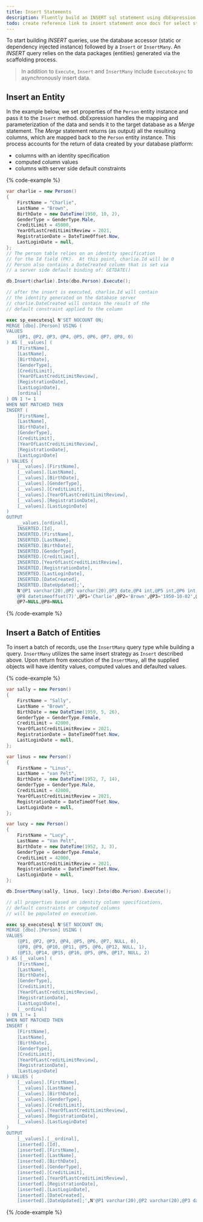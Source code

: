 ```yaml
---
title: Insert Statements
description: Fluently build an INSERT sql statement using dbExpression.
todo: create reference link to insert statement once docs for select statement are completed (/reference/statements/insert-statement)
---
```


To start building *INSERT* queries, use the database accessor (static or dependency injected instance) followed by a `Insert` or `InsertMany`. 
An *INSERT* query relies on the data packages (entities) generated via the scaffolding process.

> In addition to `Execute`, `Insert` and `InsertMany` include `ExecuteAsync` to asynchronously insert data.

## Insert an Entity

In the example below, we set properties of the `Person` entity instance and pass it to the `Insert` method.  dbExpression 
handles the mapping and parameterization of the data and sends it to the target database as a *Merge* statement.  The *Merge* 
statement returns (as output) all the resulting columns, which are mapped back to the `Person` entity instance.  This process 
accounts for the return of data created by your database platform:
* columns with an identity specification
* computed column values
* columns with server side default constraints

{% code-example %}
```csharp
var charlie = new Person()
{
    FirstName = "Charlie",
    LastName = "Brown",
    BirthDate = new DateTime(1950, 10, 2),
    GenderType = GenderType.Male,
    CreditLimit = 45000,
    YearOfLastCreditLimitReview = 2021,
    RegistrationDate = DateTimeOffset.Now,
    LastLoginDate = null,
};
// The person table relies on an identity specification 
// for the Id field (PK).  At this point, charlie.Id will be 0
// Person also contains a DateCreated column that is set via 
// a server side default binding of: GETDATE()

db.Insert(charlie).Into(dbo.Person).Execute();

// after the insert is executed, charlie.Id will contain 
// the identity generated on the database server
// charlie.DateCreated will contain the result of the 
// default constraint applied to the column
```
```sql
exec sp_executesql N'SET NOCOUNT ON;
MERGE [dbo].[Person] USING (
VALUES
	(@P1, @P2, @P3, @P4, @P5, @P6, @P7, @P8, 0)
) AS [__values] (
	[FirstName], 
	[LastName], 
	[BirthDate], 
	[GenderType], 
	[CreditLimit], 
	[YearOfLastCreditLimitReview], 
	[RegistrationDate], 
	[LastLoginDate], 
	[ordinal]
) ON 1 != 1
WHEN NOT MATCHED THEN
INSERT (
	[FirstName], 
	[LastName], 
	[BirthDate], 
	[GenderType], 
	[CreditLimit], 
	[YearOfLastCreditLimitReview], 
	[RegistrationDate], 
	[LastLoginDate]
) VALUES (
	[__values].[FirstName], 
	[__values].[LastName], 
	[__values].[BirthDate], 
	[__values].[GenderType], 
	[__values].[CreditLimit], 
	[__values].[YearOfLastCreditLimitReview], 
	[__values].[RegistrationDate], 
	[__values].[LastLoginDate]
)
OUTPUT
	__values.[ordinal], 
	INSERTED.[Id], 
	INSERTED.[FirstName], 
	INSERTED.[LastName], 
	INSERTED.[BirthDate], 
	INSERTED.[GenderType], 
	INSERTED.[CreditLimit], 
	INSERTED.[YearOfLastCreditLimitReview], 
	INSERTED.[RegistrationDate], 
	INSERTED.[LastLoginDate], 
	INSERTED.[DateCreated], 
	INSERTED.[DateUpdated];',
	N'@P1 varchar(20),@P2 varchar(20),@P3 date,@P4 int,@P5 int,@P6 int,@P7 datetimeoffset(7),
	@P8 datetimeoffset(7)',@P1='Charlie',@P2='Brown',@P3='1950-10-02',@P4=1,@P5=45000,@P6=2021,
	@P7=NULL,@P8=NULL
```
{% /code-example %}

## Insert a Batch of Entities

To insert a batch of records, use the `InsertMany` query type while building a query.  `InsertMany` 
utilizes the same insert strategy as `Insert` described above.  Upon return from execution of the `InsertMany`, 
all the supplied objects will have identity values, computed values and defaulted values.

{% code-example %}
```csharp
var sally = new Person()
{
    FirstName = "Sally",
    LastName = "Brown",
    BirthDate = new DateTime(1959, 5, 26),
    GenderType = GenderType.Female,
    CreditLimit = 42000,
    YearOfLastCreditLimitReview = 2021,
    RegistrationDate = DateTimeOffset.Now,
    LastLoginDate = null,
};

var linus = new Person()
{
    FirstName = "Linus",
    LastName = "van Pelt",
    BirthDate = new DateTime(1952, 7, 14),
    GenderType = GenderType.Male,
    CreditLimit = 42000,
    YearOfLastCreditLimitReview = 2021,
    RegistrationDate = DateTimeOffset.Now,
    LastLoginDate = null,
};

var lucy = new Person()
{
    FirstName = "Lucy",
    LastName = "Van Pelt",
    BirthDate = new DateTime(1952, 3, 3),
    GenderType = GenderType.Female,
    CreditLimit = 42000,
    YearOfLastCreditLimitReview = 2021,
    RegistrationDate = DateTimeOffset.Now,
    LastLoginDate = null,
};

db.InsertMany(sally, linus, lucy).Into(dbo.Person).Execute();

// all properties based on identity column specifications, 
// default constraints or computed columns 
// will be populated on execution.
```
```sql
exec sp_executesql N'SET NOCOUNT ON;
MERGE [dbo].[Person] USING (
VALUES
	(@P1, @P2, @P3, @P4, @P5, @P6, @P7, NULL, 0), 
	(@P8, @P9, @P10, @P11, @P5, @P6, @P12, NULL, 1), 
	(@P13, @P14, @P15, @P16, @P5, @P6, @P17, NULL, 2)
) AS [__values] (
	[FirstName], 
	[LastName], 
	[BirthDate], 
	[GenderType], 
	[CreditLimit], 
	[YearOfLastCreditLimitReview], 
	[RegistrationDate], 
	[LastLoginDate], 
	[__ordinal]
) ON 1 != 1
WHEN NOT MATCHED THEN
INSERT (
	[FirstName], 
	[LastName], 
	[BirthDate], 
	[GenderType], 
	[CreditLimit], 
	[YearOfLastCreditLimitReview], 
	[RegistrationDate], 
	[LastLoginDate]
) VALUES (
	[__values].[FirstName], 
	[__values].[LastName], 
	[__values].[BirthDate], 
	[__values].[GenderType], 
	[__values].[CreditLimit], 
	[__values].[YearOfLastCreditLimitReview], 
	[__values].[RegistrationDate], 
	[__values].[LastLoginDate]
)
OUTPUT
	[__values].[__ordinal], 
	[inserted].[Id], 
	[inserted].[FirstName], 
	[inserted].[LastName], 
	[inserted].[BirthDate], 
	[inserted].[GenderType], 
	[inserted].[CreditLimit], 
	[inserted].[YearOfLastCreditLimitReview], 
	[inserted].[RegistrationDate], 
	[inserted].[LastLoginDate], 
	[inserted].[DateCreated], 
	[inserted].[DateUpdated];',N'@P1 varchar(20),@P2 varchar(20),@P3 date,@P4 int,@P5 int,@P6 int,@P7 datetimeoffset(7),@P8 varchar(20),@P9 varchar(20),@P10 date,@P11 int,@P12 datetimeoffset(7),@P13 varchar(20),@P14 varchar(20),@P15 date,@P16 int,@P17 datetimeoffset(7)',@P1='Sally',@P2='Brown',@P3='1959-05-26',@P4=2,@P5=42000,@P6=2021,@P7='2022-06-10 10:23:59.1748700 -05:00',@P8='Linus',@P9='van Pelt',@P10='1952-07-14',@P11=1,@P12='2022-06-10 10:23:59.1750456 -05:00',@P13='Lucy',@P14='Van Pelt',@P15='1952-03-03',@P16=2,@P17='2022-06-10 10:23:59.1750510 -05:00'
```
{% /code-example %}